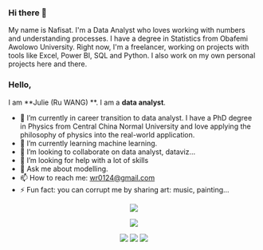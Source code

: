 ### Hi there 👋

<!--
**wr0124/wr0124** is a ✨ _special_ ✨ repository because its `README.md` (this file) appears on your GitHub profile.

Here are some ideas to get you started:

- 🔭 I’m currently working on ...
- 🌱 I’m currently learning ...
- 👯 I’m looking to collaborate on ...
- 🤔 I’m looking for help with ...
- 💬 Ask me about ...
- 📫 How to reach me: ...
- 😄 Pronouns: ...
- ⚡ Fun fact: ...
-->
My name is Nafisat. I'm a Data Analyst who loves working with numbers and understanding processes. I have a degree in Statistics from Obafemi Awolowo University. Right now, I'm a freelancer, working on projects with tools like Excel, Power BI, SQL and Python. I also work on my own personal projects here and there. 

### Hello,

I am **Julie (Ru WANG) **. I am a **data analyst**.

- 🔭 I’m currently in career transition to data analyst. I have a PhD degree in Physics from Central China Normal University and love applying the philosophy of physics into the real-world application.
- 🌱 I’m currently learning machine learning.
- 👯 I’m looking to collaborate on data analyst, dataviz...
- 🤔 I’m looking for help with a lot of skills 
- 💬 Ask me about modelling.
- 📫 How to reach me: wr0124@gmail.com
- ⚡ Fun fact: you can corrupt me by sharing art: music, painting...

<p align="center">
  <img src="images/userstats.svg" />
</p>

<p align="center">
  <img src="[![GitHub Streak](https://streak-stats.demolab.com?user=wr0124)](https://git.io/streak-stats)" />
</p>

<p align="center">
  <img src="http://github-profile-summary-cards.vercel.app/api/cards/repos-per-language?username=wr0124&theme=default" />
  <img src="http://github-profile-summary-cards.vercel.app/api/cards/most-commit-language?username=wr0124&theme=default" />
  <img src="http://github-profile-summary-cards.vercel.app/api/cards/productive-time?username=wr0124&theme=default&utcOffset=8" />
 </p>

